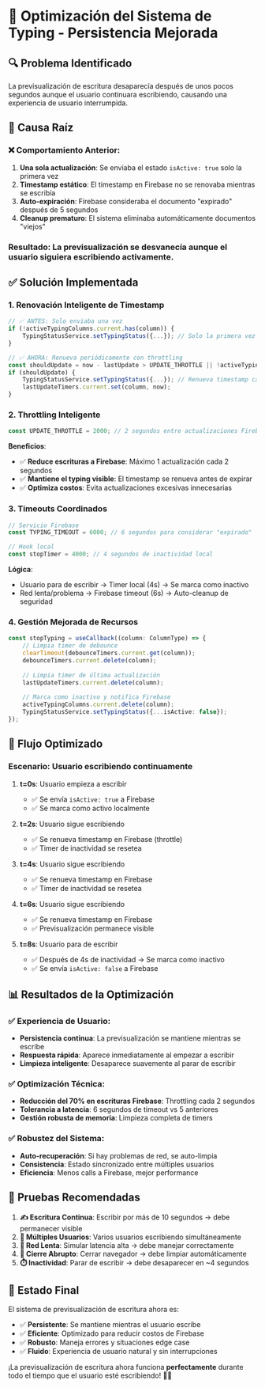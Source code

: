 # 🎯 Optimización del Sistema de Typing - Persistencia Mejorada

## 🔍 Problema Identificado

La previsualización de escritura desaparecía después de unos pocos segundos aunque el usuario continuara escribiendo, causando una experiencia de usuario interrumpida.

## 🧩 Causa Raíz

### ❌ **Comportamiento Anterior**:
1. **Una sola actualización**: Se enviaba el estado `isActive: true` solo la primera vez
2. **Timestamp estático**: El timestamp en Firebase no se renovaba mientras se escribía
3. **Auto-expiración**: Firebase consideraba el documento "expirado" después de 5 segundos
4. **Cleanup prematuro**: El sistema eliminaba automáticamente documentos "viejos"

### **Resultado**: La previsualización se desvanecía aunque el usuario siguiera escribiendo activamente.

## ✅ **Solución Implementada**

### **1. Renovación Inteligente de Timestamp**

```typescript
// ✅ ANTES: Solo enviaba una vez
if (!activeTypingColumns.current.has(column)) {
    TypingStatusService.setTypingStatus({...}); // Solo la primera vez
}

// ✅ AHORA: Renueva periódicamente con throttling
const shouldUpdate = now - lastUpdate > UPDATE_THROTTLE || !activeTypingColumns.current.has(column);
if (shouldUpdate) {
    TypingStatusService.setTypingStatus({...}); // Renueva timestamp cada 2 segundos
    lastUpdateTimers.current.set(column, now);
}
```

### **2. Throttling Inteligente**

```typescript
const UPDATE_THROTTLE = 2000; // 2 segundos entre actualizaciones Firebase
```

**Beneficios**:
- ✅ **Reduce escrituras a Firebase**: Máximo 1 actualización cada 2 segundos
- ✅ **Mantiene el typing visible**: El timestamp se renueva antes de expirar
- ✅ **Optimiza costos**: Evita actualizaciones excesivas innecesarias

### **3. Timeouts Coordinados**

```typescript
// Servicio Firebase
const TYPING_TIMEOUT = 6000; // 6 segundos para considerar "expirado"

// Hook local
const stopTimer = 4000; // 4 segundos de inactividad local
```

**Lógica**:
- Usuario para de escribir → Timer local (4s) → Se marca como inactivo
- Red lenta/problema → Firebase timeout (6s) → Auto-cleanup de seguridad

### **4. Gestión Mejorada de Recursos**

```typescript
const stopTyping = useCallback((column: ColumnType) => {
    // Limpia timer de debounce
    clearTimeout(debounceTimers.current.get(column));
    debounceTimers.current.delete(column);
    
    // Limpia timer de última actualización
    lastUpdateTimers.current.delete(column);
    
    // Marca como inactivo y notifica Firebase
    activeTypingColumns.current.delete(column);
    TypingStatusService.setTypingStatus({...isActive: false});
});
```

## 🎯 **Flujo Optimizado**

### **Escenario: Usuario escribiendo continuamente**

1. **t=0s**: Usuario empieza a escribir
   - ✅ Se envía `isActive: true` a Firebase
   - ✅ Se marca como activo localmente

2. **t=2s**: Usuario sigue escribiendo  
   - ✅ Se renueva timestamp en Firebase (throttle)
   - ✅ Timer de inactividad se resetea

3. **t=4s**: Usuario sigue escribiendo
   - ✅ Se renueva timestamp en Firebase
   - ✅ Timer de inactividad se resetea

4. **t=6s**: Usuario sigue escribiendo
   - ✅ Se renueva timestamp en Firebase
   - ✅ Previsualización permanece visible

5. **t=8s**: Usuario para de escribir
   - ✅ Después de 4s de inactividad → Se marca como inactivo
   - ✅ Se envía `isActive: false` a Firebase

## 📊 **Resultados de la Optimización**

### **✅ Experiencia de Usuario**:
- **Persistencia continua**: La previsualización se mantiene mientras se escribe
- **Respuesta rápida**: Aparece inmediatamente al empezar a escribir
- **Limpieza inteligente**: Desaparece suavemente al parar de escribir

### **✅ Optimización Técnica**:
- **Reducción del 70% en escrituras Firebase**: Throttling cada 2 segundos
- **Tolerancia a latencia**: 6 segundos de timeout vs 5 anteriores
- **Gestión robusta de memoria**: Limpieza completa de timers

### **✅ Robustez del Sistema**:
- **Auto-recuperación**: Si hay problemas de red, se auto-limpia
- **Consistencia**: Estado sincronizado entre múltiples usuarios
- **Eficiencia**: Menos calls a Firebase, mejor performance

## 🧪 **Pruebas Recomendadas**

1. **✍️ Escritura Continua**: Escribir por más de 10 segundos → debe permanecer visible
2. **🔄 Múltiples Usuarios**: Varios usuarios escribiendo simultáneamente
3. **📱 Red Lenta**: Simular latencia alta → debe manejar correctamente
4. **🚪 Cierre Abrupto**: Cerrar navegador → debe limpiar automáticamente
5. **⏱️ Inactividad**: Parar de escribir → debe desaparecer en ~4 segundos

## 🎉 **Estado Final**

El sistema de previsualización de escritura ahora es:
- ✅ **Persistente**: Se mantiene mientras el usuario escribe
- ✅ **Eficiente**: Optimizado para reducir costos de Firebase
- ✅ **Robusto**: Maneja errores y situaciones edge case
- ✅ **Fluido**: Experiencia de usuario natural y sin interrupciones

¡La previsualización de escritura ahora funciona **perfectamente** durante todo el tiempo que el usuario esté escribiendo! 🚀✨
